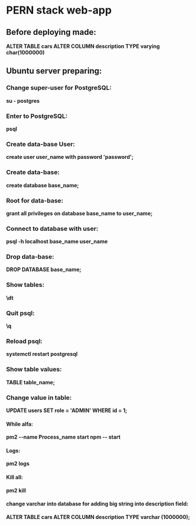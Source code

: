 # PERN stack web-app 
## Before deploying made:
**ALTER TABLE cars ALTER COLUMN description TYPE varying char(1000000)**
## Ubuntu server preparing:
### Change super-user for PostgreSQL:
**su - postgres**
### Enter to PostgreSQL:
**psql**
### Create data-base User:
**create user user_name with password 'password';**
### Create data-base:
**create database base_name;**
### Root for data-base:
**grant all privileges on database base_name to user_name;**
### Connect to database with user:
**psql -h localhost base_name user_name**
### Drop data-base:
**DROP DATABASE base_name;**
### Show tables:
**\dt**
### Quit psql:
**\q**
### Reload psql:
**systemctl restart postgresql**
### Show table values:
**TABLE table_name;**
### Change value in table:
**UPDATE users SET role = 'ADMIN' WHERE id = 1;**
#### While alfa:
**pm2 --name Process_name start npm -- start**
#### Logs:
**pm2 logs**
#### Kill all:
**pm2 kill**
#### change varchar into database for adding big string into description field:
**ALTER TABLE cars ALTER COLUMN description TYPE varchar (1000000);**
